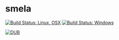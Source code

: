 # smela

[![Build Status: Linux, OSX](https://travis-ci.org/SMelanko/smela.svg?branch=master)](https://travis-ci.org/SMelanko/smela)
[![Build Status: Windows](https://ci.appveyor.com/api/projects/status/github/SMelanko/smela?branch=master&svg=true)](https://ci.appveyor.com/project/SMelanko/smela)

[![DUB](https://img.shields.io/dub/l/vibe-d.svg)](https://ci.appveyor.com/project/SMelanko/smela)
